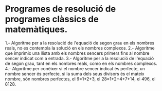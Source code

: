 # Programes de resolució de programes clàssics de matemàtiques.
1.- Algoritme per a la resolució de l'equació de segon grau en els nombres reals, no es contempla la solució en els nombres complexos.
2.- Algoritme que imprimix una llista amb els nombres sencers primers fins al nombre sencer indicat com a entrada.
3.- Algoritme per a la resolucíó de l'equació de segon grau, tant en els nombres reals, como en els nombres complexos.
4.- Algoritme per conèixer si el nombre sencer indicat és perfecte, un nombre sencer és perfecte, si la suma dels seus divisors és el mateix nombre, són nombres perfectes, el 6=1+2+3, el 28=1+2+4+7+14, el 496, el 8128. 
